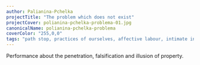 ```yaml
---
author: Palianina-Pchelka
projectTitle: "The problem which does not exist"
projectCover: polianina-pchelka-problema-01.jpg
canonicalName: polianina-pchelka-problema
coverColor: "255,0,0"
tags: "path stop, practices of ourselves, affective labour, intimate interfaces"
---
```


Performance about the penetration, falsification and illusion of property.
